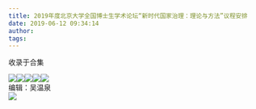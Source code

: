 ```yaml
---
title: 2019年度北京大学全国博士生学术论坛“新时代国家治理：理论与方法”议程安排
date: 2019-06-12 09:34:14
author: 
tags: 
---
```



收录于合集

![](/images/427/2.png)![](/images/427/3.png)![](/images/427/4.png)![](/images/427/5.png)![](/images/427/6.png)  
编辑：吴温泉  
![](/images/427/7.jpeg)

  

